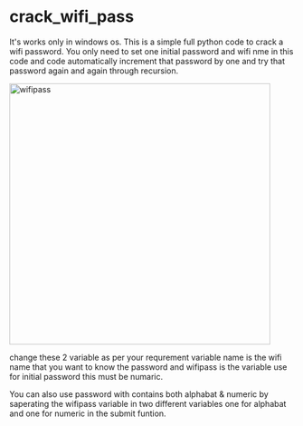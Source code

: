 # crack_wifi_pass
It's works only in windows os. This is a simple full python code to crack a wifi password. You only need to set one initial password and wifi nme in this code and code automatically increment that password by one and try that password again and again through recursion. 

<img width="461" alt="wifipass" src="https://user-images.githubusercontent.com/80189185/131217223-3ac2d87f-5f09-4762-816b-01993b678676.png">

change these 2 variable as per your requrement variable name is the wifi name that you want to know the password and wifipass is the variable use for initial password this must be numaric.

You can also use password with contains both alphabat & numeric by saperating the wifipass variable in two different variables one for alphabat and one for numeric in the submit funtion. 
